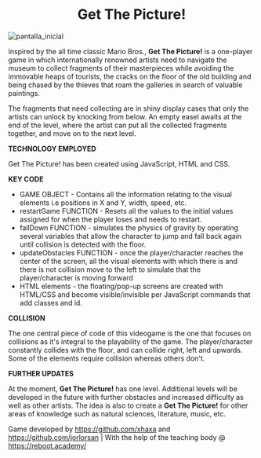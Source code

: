# <div align="center"> Get The Picture! </div>
![pantalla_inicial](https://user-images.githubusercontent.com/77930436/114247128-4b232e00-998c-11eb-8621-aea9b0192902.jpg)

Inspired by the all time classic Mario Bros., **Get The Picture!** is a one-player game in which internationally renowned artists need to navigate the museum to  collect fragments of their masterpieces while avoiding the immovable heaps of tourists, the cracks on the floor of the old building and being chased by the thieves that roam the galleries in search of valuable paintings.

The fragments that need collecting are in shiny display cases that only the artists can unlock by knocking from below. An empty easel awaits at the end of the level, where the artist can put all the collected fragments together, and move on to the next level.

**TECHNOLOGY EMPLOYED**

Get The Picture! has been created using JavaScript, HTML and CSS.

**KEY CODE**

- GAME OBJECT - Contains all the information relating to the visual elements i.e positions in X and Y, width, speed, etc.
- restartGame FUNCTION - Resets all the values to the initial values assigned for when the player loses and needs to restart.
-  fallDown FUNCTION - simulates the physics of gravity by operating several variables that allow the character to jump and fall back again until collision is detected with the floor.
-  updateObstacles FUNCTION - once the player/character reaches the center of the screen, all the visual elements with which there is and there is not collision move to the left to simulate that the player/character is moving forward
-  HTML elements - the floating/pop-up screens are created with HTML/CSS and become visible/invisible per JavaScript commands that add classes and id.

**COLLISION**

The one central piece of code of this videogame is the one that focuses on collisions as it's integral to the playability of the game. The player/character constantly collides with the floor, and can collide right, left and upwards. Some of the elements require collision whereas others don't. 

**FURTHER UPDATES**

At the moment, **Get The Picture!** has one level. Additional levels will be developed in the future with further obstacles and increased difficulty as well as other artists. The idea is also to create a **Get The Picture!** for other areas of knowledge such as natural sciences, literature, music, etc.

Game developed by https://github.com/xhaxa and https://github.com/jorlorsan | With the help of the teaching body @ https://reboot.academy/
